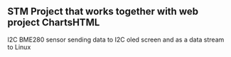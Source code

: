 ## STM Project that works together with web project ChartsHTML

I2C BME280 sensor sending data to I2C oled screen and as a data stream to Linux
